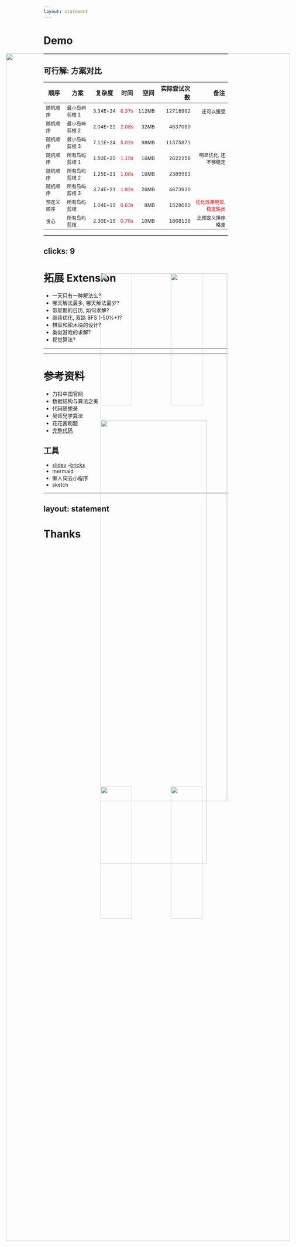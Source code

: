 ```yaml
---
layout: statement
---
```

# Demo

---

## 可行解: 方案对比

| 顺序      |  方案         | 复杂度      | 时间   | 空间  | 实际尝试次数 | 备注                                         |
| -----------|------------- | ----------- | ------: | -----: | ------------: | --------------------------------------------: |
| 随机顺序 |最小岛屿剪枝 1 | 3.34E+24 | 6.37s   | 112MB | 12718962     | 还可以接受                                   |
| 随机顺序 |最小岛屿剪枝 2 | 2.04E+22 | 2.08s | 32MB  | 4637060      |                                              |
| 随机顺序 |最小岛屿剪枝 3 | 7.11E+24 | 5.02s  | 98MB  | 11375871     |                                              |
| 随机顺序 |所有岛屿剪枝 1 | 1.50E+20 | 1.19s  | 16MB  | 2622258      | 明显优化, 还不够稳定                         |
| 随机顺序 |所有岛屿剪枝 2 | 1.25E+21 | 1.06s  | 16MB  | 2389983      |                                              |
| 随机顺序 |所有岛屿剪枝 3 | 3.74E+21 | 1.82s  | 26MB  | 4673930      |                                              |
| 预定义顺序 |所有岛屿剪枝 | 1.04E+19 | 0.63s  | 8MB   | 1528080      | 优化效果明显,稳定输出                        |
| 贪心| 所有岛屿剪枝       | 2.30E+19 | 0.76s  | 10MB  | 1868136      | 比预定义排序略差 |

<style>
    table tr td:nth-child(4) {
        color: red;
    }

    table tr:nth-child(7) td:nth-child(7) {
        color: red;
    }

    table tr td {
        font-size: small;
    }

</style>

---
clicks: 9
---

# 拓展 Extension

<v-clicks>

- 一天只有一种解法么?
- 哪天解法最多, 哪天解法最少?
- 带星期的日历, 如何求解?
- 继续优化, 双路 BFS (-50%+)?
- 棋盘和积木块的设计?
- 类似游戏的求解?
- 视觉算法?

</v-clicks>

<div v-click-hide="4"><img v-click="3" src="https://picgo-1253542015.cos.ap-guangzhou.myqcloud.com/uPic/calendar_with_weeks.png" style="height:60%;position:absolute;top:20%;left:40%" /></div>

<div v-click-hide="5"><img v-click="4" src="https://picgo-1253542015.cos.ap-guangzhou.myqcloud.com/uPic/double-end-BFS.png" style="width:55%;position:absolute;top:30%;left:40%" /></div>

<div v-click-hide="7">
    <img v-click="6" src="https://picgo-1253542015.cos.ap-guangzhou.myqcloud.com/uPic/sudoku.png" style="height:30%;position:absolute;top:20%;left:40%" />
    <img v-click="6" src="https://picgo-1253542015.cos.ap-guangzhou.myqcloud.com/uPic/queens.jpeg" style="height:30%;position:absolute;top:20%;left:60%" />
    <img v-click="6" src="https://picgo-1253542015.cos.ap-guangzhou.myqcloud.com/uPic/huarongdao.jpg" style="height:30%;position:absolute;top:55%;left:40%" />
    <img v-click="6" src="https://picgo-1253542015.cos.ap-guangzhou.myqcloud.com/uPic/number-puzzle.webp" style="height:30%;position:absolute;top:55%;left:60%" />
</div>

<div v-click-hide="8"><img v-click="7" src="https://picgo-1253542015.cos.ap-guangzhou.myqcloud.com/uPic/perfect_match.png" style="height:60%;position:absolute;top:20%;left:40%" /></div>

<div v-click-hide="9"><img v-click="8" src="https://picgo-1253542015.cos.ap-guangzhou.myqcloud.com/uPic/impossible_1.png" style="height:60%;position:absolute;top:20%;left:40%" /></div>

<img v-click="9" src="https://picgo-1253542015.cos.ap-guangzhou.myqcloud.com/uPic/impossible_2.png" style="height:60%;position:absolute;top:20%;left:40%" />

---

<img src="https://picgo-1253542015.cos.ap-guangzhou.myqcloud.com/uPic/data_structure_relation.png" style="height:90%;position:absolute;top:5%;left:13%" />

---

# 参考资料

- 力扣中国官网
- 数据结构与算法之美
- 代码随想录
- 吴师兄学算法
- 花花酱刷题
- [完整代码](https://gitlab.futunn.com/joeyzou/joeyzou-demo/-/tree/master/calendar)

## 工具

- [slidev](https://cn.sli.dev/guide/why.html)
-[bricks](https://github.com/slidevjs/themes/tree/main/packages/theme-bricks)
- mermaid
- 懒人词云小程序
- sketch

---
layout: statement
---

# Thanks